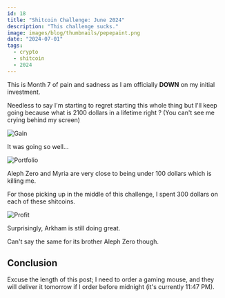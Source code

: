 ```yaml
---
id: 18
title: "Shitcoin Challenge: June 2024"
description: "This challenge sucks."
image: images/blog/thumbnails/pepepaint.png
date: "2024-07-01"
tags:
  - crypto
  - shitcoin
  - 2024
---
```


This is Month 7 of pain and sadness as I am officially **DOWN** on my initial
investment.

Needless to say I'm starting to regret starting this whole thing but I'll keep
going because what is 2100 dollars in a lifetime right ? (You can't see me
crying behind my screen)

![Gain](/images/blog/18-chart.png)

It was going so well...

![Portfolio](/images/blog/18-portfolio.png)

Aleph Zero and Myria are very close to being under 100 dollars which is killing
me.

For those picking up in the middle of this challenge, I spent 300 dollars on
each of these shitcoins.

![Profit](/images/blog/18-profit.png)

Surprisingly, Arkham is still doing great.

Can't say the same for its brother Aleph Zero though.

## Conclusion

Excuse the length of this post; I need to order a gaming mouse, and they will
deliver it tomorrow if I order before midnight (it's currently 11:47 PM).
